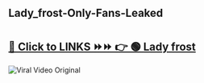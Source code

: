 
 ## Lady_frost-Only-Fans-Leaked

# <h2><a href="https://clipsfans.com/Lady_frost&ref=git">🔗 Click to LINKS ⏩⏩ 👉 🟢 Lady frost </a></h2>

<a href="https://clipsfans.com/Lady_frost&ref=git" rel="nofollow" data-target="animated-image.originalLink"><img src="https://i.ibb.co.com/xMMVF88/686577567.gif" alt="Viral Video Original" style="max-width: 100%; display: inline-block;" data-target="animated-image.originalImage"></a>
